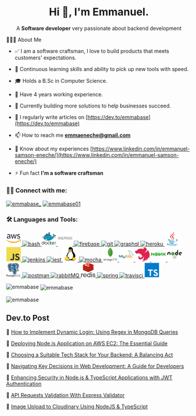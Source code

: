 ###
<h1 align="center">Hi 👋, I'm Emmanuel.</h1>
<p align="center">A <strong>Software developer</strong> very passionate about backend development</p>
<!-- <h3 align="center">Fullstack Developer</h3> -->


<!-- <p align="left"> <img src="https://komarev.com/ghpvc/?username=emmabase&label=Profile%20views&color=0e75b6&style=flat" alt="emmabase" /> </p> -->

<!-- <p align="left"> <a href="https://github.com/ryo-ma/github-profile-trophy"><img src="https://github-profile-trophy.vercel.app/?username=emmabase" alt="emmabase" /></a> </p> -->

<!-- <p align="left"> <a href="https://twitter.com/emmabase_" target="blank"><img src="https://img.shields.io/twitter/follow/emmabase_?logo=twitter&style=for-the-badge" alt="emmabase_" /></a> </p> -->

👨🏻‍💻  About Me

- ✅   I am a software craftsman, I love to build products that meets customers' expectations.

- 🎯   Continuous learning skills and ability to pick up new tools with speed.

- 🎓   Holds a B.Sc in Computer Science.

- 💼   Have 4 years working experience.

- 🌱   Currently building more solutions to help businesses succeed.


<!-- - 👨‍💻 All of my projects are available at [drsimplegraffiti.github.io](drsimplegraffiti.github.io) -->

- 📝 I regularly write articles on [https://dev.to/emmabase](https://dev.to/emmabase)

- 📫 How to reach me **emmaeneche@gmail.com**

- 📄 Know about my experiences [https://www.linkedin.com/in/emmanuel-samson-eneche/](https://www.linkedin.com/in/emmanuel-samson-eneche/)

- ⚡ Fun fact **I'm a software craftsman**

<h3 align="left">🤝🏻 Connect with me:</h3>
<p align="left">
  
<a href="https://twitter.com/emmabase_" target="blank"><img align="center" src="https://raw.githubusercontent.com/rahuldkjain/github-profile-readme-generator/master/src/images/icons/Social/twitter.svg" alt="emmabase_" height="30" width="40" /></a>
<a href="https://instagram.com/emmabase01" target="blank"><img align="center" src="https://raw.githubusercontent.com/rahuldkjain/github-profile-readme-generator/master/src/images/icons/Social/instagram.svg" alt="emmabase01" height="30" width="40" /></a>
</p>

<h3 align="left">🛠 Languages and Tools:</h3>

<p align="left"> 
  <a href="https://aws.amazon.com" target="_blank" rel="noreferrer"> <img src="https://raw.githubusercontent.com/devicons/devicon/master/icons/amazonwebservices/amazonwebservices-original-wordmark.svg" alt="aws" width="40" height="40"/> </a> 
  <a href="https://www.gnu.org/software/bash/" target="_blank" rel="noreferrer"> <img src="https://www.vectorlogo.zone/logos/gnu_bash/gnu_bash-icon.svg" alt="bash" width="40" height="40"/> </a> <a href="https://www.docker.com/" target="_blank" rel="noreferrer"> <img src="https://raw.githubusercontent.com/devicons/devicon/master/icons/docker/docker-original-wordmark.svg" alt="docker" width="40" height="40"/> </a> <a href="https://expressjs.com" target="_blank" rel="noreferrer"> <img src="https://raw.githubusercontent.com/devicons/devicon/master/icons/express/express-original-wordmark.svg" alt="express" width="40" height="40"/> </a> <a href="https://firebase.google.com/" target="_blank" rel="noreferrer"> <img src="https://www.vectorlogo.zone/logos/firebase/firebase-icon.svg" alt="firebase" width="40" height="40"/> </a> <a href="https://git-scm.com/" target="_blank" rel="noreferrer"> <img src="https://www.vectorlogo.zone/logos/git-scm/git-scm-icon.svg" alt="git" width="40" height="40"/> </a> <a href="https://graphql.org" target="_blank" rel="noreferrer"> <img src="https://www.vectorlogo.zone/logos/graphql/graphql-icon.svg" alt="graphql" width="40" height="40"/> </a> <a href="https://heroku.com" target="_blank" rel="noreferrer"> <img src="https://www.vectorlogo.zone/logos/heroku/heroku-icon.svg" alt="heroku" width="40" height="40"/> </a> <a href="https://www.java.com" target="_blank" rel="noreferrer"> <img src="https://raw.githubusercontent.com/devicons/devicon/master/icons/java/java-original.svg" alt="java" width="40" height="40"/> </a> <a href="https://developer.mozilla.org/en-US/docs/Web/JavaScript" target="_blank" rel="noreferrer"> <img src="https://raw.githubusercontent.com/devicons/devicon/master/icons/javascript/javascript-original.svg" alt="javascript" width="40" height="40"/> </a> <a href="https://www.jenkins.io" target="_blank" rel="noreferrer"> <img src="https://www.vectorlogo.zone/logos/jenkins/jenkins-icon.svg" alt="jenkins" width="40" height="40"/> </a> <a href="https://jestjs.io" target="_blank" rel="noreferrer"> <img src="https://www.vectorlogo.zone/logos/jestjsio/jestjsio-icon.svg" alt="jest" width="40" height="40"/> </a> <a href="https://www.linux.org/" target="_blank" rel="noreferrer"> <img src="https://raw.githubusercontent.com/devicons/devicon/master/icons/linux/linux-original.svg" alt="linux" width="40" height="40"/> </a> <a href="https://mochajs.org" target="_blank" rel="noreferrer"> <img src="https://www.vectorlogo.zone/logos/mochajs/mochajs-icon.svg" alt="mocha" width="40" height="40"/> </a> <a href="https://www.mongodb.com/" target="_blank" rel="noreferrer"> <img src="https://raw.githubusercontent.com/devicons/devicon/master/icons/mongodb/mongodb-original-wordmark.svg" alt="mongodb" width="40" height="40"/> </a> <a href="https://www.mysql.com/" target="_blank" rel="noreferrer"> <img src="https://raw.githubusercontent.com/devicons/devicon/master/icons/mysql/mysql-original-wordmark.svg" alt="mysql" width="40" height="40"/> </a> <a href="https://nestjs.com/" target="_blank" rel="noreferrer"> <img src="https://raw.githubusercontent.com/devicons/devicon/master/icons/nestjs/nestjs-plain.svg" alt="nestjs" width="40" height="40"/> </a> <a href="https://www.nginx.com" target="_blank" rel="noreferrer"> <img src="https://raw.githubusercontent.com/devicons/devicon/master/icons/nginx/nginx-original.svg" alt="nginx" width="40" height="40"/> </a> <a href="https://nodejs.org" target="_blank" rel="noreferrer"> <img src="https://raw.githubusercontent.com/devicons/devicon/master/icons/nodejs/nodejs-original-wordmark.svg" alt="nodejs" width="40" height="40"/> </a> <a href="https://www.postgresql.org" target="_blank" rel="noreferrer"> <img src="https://raw.githubusercontent.com/devicons/devicon/master/icons/postgresql/postgresql-original-wordmark.svg" alt="postgresql" width="40" height="40"/> </a> <a href="https://postman.com" target="_blank" rel="noreferrer"> <img src="https://www.vectorlogo.zone/logos/getpostman/getpostman-icon.svg" alt="postman" width="40" height="40"/> </a> <a href="https://www.rabbitmq.com" target="_blank" rel="noreferrer"> <img src="https://www.vectorlogo.zone/logos/rabbitmq/rabbitmq-icon.svg" alt="rabbitMQ" width="40" height="40"/> </a> <a href="https://redis.io" target="_blank" rel="noreferrer"> <img src="https://raw.githubusercontent.com/devicons/devicon/master/icons/redis/redis-original-wordmark.svg" alt="redis" width="40" height="40"/> </a> <a href="https://spring.io/" target="_blank" rel="noreferrer"> <img src="https://www.vectorlogo.zone/logos/springio/springio-icon.svg" alt="spring" width="40" height="40"/> </a> <a href="https://travis-ci.org" target="_blank" rel="noreferrer"> <img src="https://www.vectorlogo.zone/logos/travis-ci/travis-ci-icon.svg" alt="travisci" width="40" height="40"/> </a> <a href="https://www.typescriptlang.org/" target="_blank" rel="noreferrer"> <img src="https://raw.githubusercontent.com/devicons/devicon/master/icons/typescript/typescript-original.svg" alt="typescript" width="40" height="40"/> </a> </p>



<p><img align="left" src="https://github-readme-stats.vercel.app/api/top-langs?username=emmabase&show_icons=true&locale=en&layout=compact" alt="emmabase" /></p>

<p>&nbsp;<img align="center" src="https://github-readme-stats.vercel.app/api?username=emmabase&show_icons=true&locale=en" alt="emmabase" /></p>

<p><img align="center" src="https://github-readme-streak-stats.herokuapp.com/?user=emmabase&" alt="emmabase" /></p>


## Dev.to Post
🔗 [How to Implement Dynamic Login: Using Regex in MongoDB Queries](https://emmabase/how-to-implement-dynamic-login-using-regex-in-mongodb-queries-24fk)

🔗 [Deploying Node.js Application on AWS EC2: The Essential Guide](https://dev.to/emmabase/deploying-nodejs-application-on-aws-ec2-the-essential-guide-m2b)

🔗 [Choosing a Suitable Tech Stack for Your Backend: A Balancing Act](https://dev.to/emmabase/choosing-a-suitable-tech-stack-for-your-backend-a-balancing-act-331m)

🔗 [Navigating Key Decisions in Web Development: A Guide for Developers](https://dev.to/emmabase/navigating-key-decisions-in-web-development-a-guide-for-developers-47fa)

🔗 [Enhancing Security in Node.js & TypeScript Applications with JWT Authentication](https://dev.to/emmabase/enhancing-security-in-nodejs-typescript-applications-with-jwt-authentication-14de)

🔗 [API Requests Validation With Express Validator](https://dev.to/emmabase/api-requests-validation-with-express-validator-43gf)

🔗 [Image Upload to Cloudinary Using NodeJS & TypeScript](https://dev.to/emmabase/image-upload-to-cloudinary-using-nodejs-typescript-4oje)

